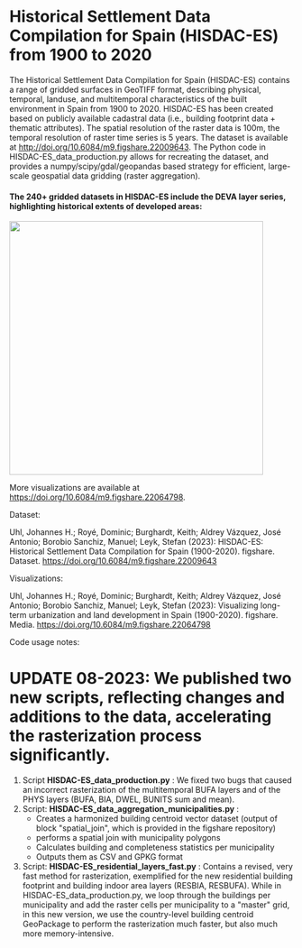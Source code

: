 # Historical Settlement Data Compilation for Spain (HISDAC-ES) from 1900 to 2020

The Historical Settlement Data Compilation for Spain (HISDAC-ES) contains a range of gridded surfaces in GeoTIFF format, describing physical, temporal, landuse, and multitemporal characteristics of the built environment in Spain from 1900 to 2020. HISDAC-ES has been created based on publicly available cadastral data (i.e., building footprint data + thematic attributes). The spatial resolution of the raster data is 100m, the temporal resolution of raster time series is 5 years. The dataset is available at http://doi.org/10.6084/m9.figshare.22009643. The Python code in HISDAC-ES_data_production.py allows for recreating the dataset, and provides a numpy/scipy/gdal/geopandas based strategy for efficient, large-scale geospatial data gridding (raster aggregation).

#### The 240+ gridded datasets in HISDAC-ES include the DEVA layer series, highlighting historical extents of developed areas:
<img width="450" src="https://github.com/johannesuhl/hisdac-es/blob/main/hisdac_es_deva.gif">

More visualizations are available at https://doi.org/10.6084/m9.figshare.22064798.

Dataset:

Uhl, Johannes H.; Royé, Dominic; Burghardt, Keith; Aldrey Vázquez, José Antonio; Borobio Sanchiz, Manuel; Leyk, Stefan (2023): HISDAC-ES: Historical Settlement Data Compilation for Spain (1900-2020). figshare. Dataset. https://doi.org/10.6084/m9.figshare.22009643

Visualizations:

Uhl, Johannes H.; Royé, Dominic; Burghardt, Keith; Aldrey Vázquez, José Antonio; Borobio Sanchiz, Manuel; Leyk, Stefan (2023): Visualizing long-term urbanization and land development in Spain (1900-2020). figshare. Media. https://doi.org/10.6084/m9.figshare.22064798 

Code usage notes:

# UPDATE 08-2023: We published two new scripts, reflecting changes and additions to the data, accelerating the rasterization process significantly.
1) Script **HISDAC-ES_data_production.py** : We fixed two bugs that caused an incorrect rasterization of the multitemporal BUFA layers and of the PHYS layers (BUFA, BIA, DWEL, BUNITS sum and mean).
2) Script: **HISDAC-ES_data_aggregation_municipalities.py** :
     - Creates a harmonized building centroid vector dataset (output of block "spatial_join", which is provided in the figshare repository)
     - performs a spatial join with municipality polygons
     - Calculates building and completeness statistics per municipality
     - Outputs them as CSV and GPKG format
3) Script: **HISDAC-ES_residential_layers_fast.py** : Contains a revised, very fast method for rasterization, exemplified for the new residential building footprint and building indoor area layers (RESBIA, RESBUFA). While in HISDAC-ES_data_production.py, we loop through the buildings per municipality and add the raster cells per municipality to a "master" grid, in this new version, we use the country-level building centroid GeoPackage to perform the rasterization much faster, but also much more memory-intensive.







